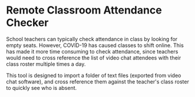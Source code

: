 # Remote Classroom Attendance Checker
School teachers can typically check attendance in class by looking for empty seats. However, COVID-19 has caused classes to shift online. This has made it more time consuming to check attendance, since teachers would need to cross reference the list of video chat attendees with their class roster multiple times a day.

This tool is designed to import a folder of text files (exported from video chat software), and cross reference them against the teacher's class roster to quickly see who is absent.
